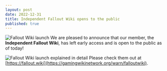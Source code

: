 ```yaml
---
layout: post
date: 2022-12-31
title: Independent Fallout Wiki opens to the public
published: true
---
```

![Fallout Wiki launch]({{site.baseurl}}/images/falloutwikilaunch.png)
We are pleased to announce that our member, the **Independent Fallout Wiki**, has left early access and is open to the public as of today!

![Fallout Wiki launch explained in detail]({{site.baseurl}}/images/falloutwikilaunch2.png)
Please check them out at [https://fallout.wiki](https://gamingwikinetwork.org/warn/falloutwiki).
